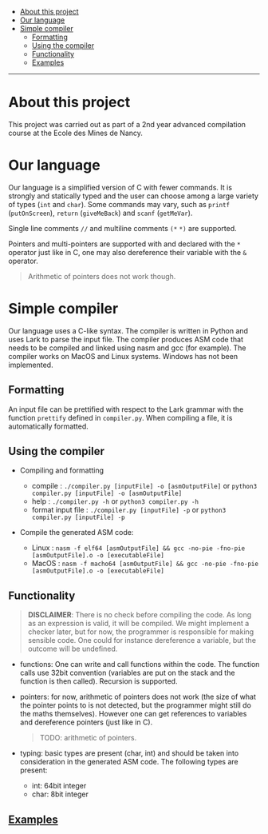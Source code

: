- [About this project](#about-this-project)
- [Our language](#our-language)
- [Simple compiler](#simple-compiler)
  - [Formatting](#formatting)
  - [Using the compiler](#using-the-compiler)
  - [Functionality](#functionality)
  - [Examples](#examples)

---

# About this project

This project was carried out as part of a 2nd year advanced compilation course at the Ecole des Mines de Nancy.

# Our language

Our language is a simplified version of C with fewer commands. It is strongly and statically typed and the user can choose among a large variety of types (`int` and `char`). Some commands may vary, such as `printf` (`putOnScreen`), `return` (`giveMeBack`) and `scanf` (`getMeVar`).

Single line comments `//` and multiline comments `(*` `*)` are supported.

Pointers and multi-pointers are supported with and declared with the `*` operator just like in C, one may also dereference their variable with the `&` operator.

> Arithmetic of pointers does not work though.

# Simple compiler

Our language uses a C-like syntax. The compiler is written in Python and uses Lark to parse the input file.
The compiler produces ASM code that needs to be compiled and linked using nasm and gcc (for example).
The compiler works on MacOS and Linux systems. Windows has not been implemented.

## Formatting

An input file can be prettified with respect to the Lark grammar with the function `prettify` defined in `compiler.py`. When compiling a file, it is automatically formatted.

## Using the compiler

-   Compiling and formatting

    -   compile : `./compiler.py [inputFile] -o [asmOutputFile]` or
        `python3 compiler.py [inputFile] -o [asmOutputFile]`
    -   help : `./compiler.py -h` or `python3 compiler.py -h`
    -   format input file : `./compiler.py [inputFile] -p` or `python3 compiler.py [inputFile] -p`

-   Compile the generated ASM code:

    -   Linux : `nasm -f elf64 [asmOutputFile] && gcc -no-pie -fno-pie [asmOutputFile].o -o [executableFile]`
    -   MacOS : `nasm -f macho64 [asmOutputFile] && gcc -no-pie -fno-pie [asmOutputFile].o -o [executableFile]`

## Functionality

> **DISCLAIMER**: There is no check before compiling the code. As long as an expression is valid, it will be compiled. We might implement a checker later, but for now, the programmer is responsible for making sensible code. One could for instance dereference a variable, but the outcome will be undefined.

-   functions: One can write and call functions within the code. The function calls use 32bit convention (variables are put on the stack and the function is then called). Recursion is supported.

-   pointers: for now, arithmetic of pointers does not work (the size of what the pointer points to is not detected, but the programmer might still do the maths themselves). However one can get references to variables and dereference pointers (just like in C). 

    > TODO: arithmetic of pointers.

-   typing: basic types are present (char, int) and should be taken into consideration in the generated ASM code. The following types are present:
    -   int: 64bit integer
    -   char: 8bit integer

## [Examples](./examples)
